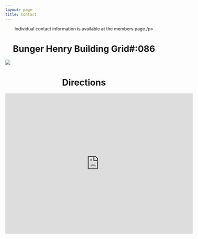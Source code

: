 ```yaml
---
layout: page
title: Contact
---
```


<p align="center">Individual contact information is available at the members page./p>

<h1 align="center">Bunger Henry Building Grid#:086</h1>

<img src="/mined-gatech.github.io/images/gatechgrid86.png" align="center">

<h1 align="center">Directions</h1>

<p align="center"><iframe src="https://www.google.com/maps/embed?pb=!1m14!1m8!1m3!1d6632.915251712467!2d-84.3963971!3d33.7746788!3m2!1i1024!2i768!4f13.1!3m3!1m2!1s0x88f504898788b05b%3A0x774cbbc00b671725!2sBunger-Henry+Bldg%2C+Georgia+Institute+of+Technology%2C+Atlanta%2C+GA+30313!5e0!3m2!1sen!2sus!4v1431318314790" width="600" height="450" frameborder="0" style="border:0" align="center"></iframe></p>

